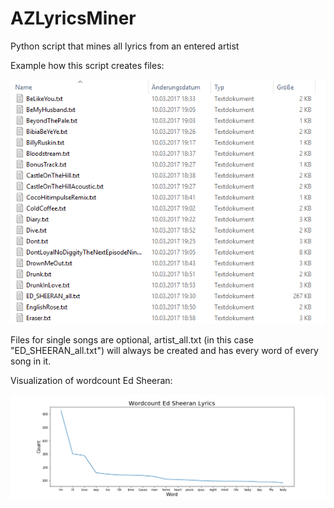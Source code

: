 # AZLyricsMiner
Python script that mines all lyrics from an entered artist

Example how this script creates files:

![Files](Example.png?raw=true "Example")

Files for single songs are optional, artist_all.txt (in this case "ED_SHEERAN_all.txt") will always be created and has every word of every song in it.

Visualization of wordcount Ed Sheeran:

![Wordcount Ed Sheeran](Wordcount_ed_sheeran.png?raw=true "Wordcount Ed Sheeran")
